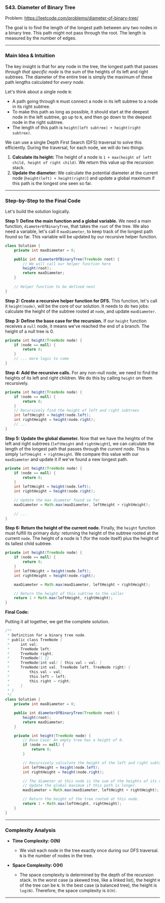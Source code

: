 ### 543. Diameter of Binary Tree
Problem: https://leetcode.com/problems/diameter-of-binary-tree/

The goal is to find the length of the longest path between any two nodes in a binary tree. This path might not pass through the root. The length is measured by the number of edges.

---

### Main Idea & Intuition

The key insight is that for any node in the tree, the longest path that passes *through that specific node* is the sum of the heights of its left and right subtrees. The diameter of the entire tree is simply the maximum of these path lengths calculated for *every node*.

Let's think about a single node `N`:
- A path going through `N` must connect a node in its left subtree to a node in its right subtree.
- To make this path as long as possible, it should start at the deepest node in the left subtree, go up to `N`, and then go down to the deepest node in the right subtree.
- The length of this path is `height(left subtree) + height(right subtree)`.

We can use a single Depth First Search (DFS) traversal to solve this efficiently. During the traversal, for each node, we will do two things:
1.  **Calculate its height:** The height of a node is `1 + max(height of left child, height of right child)`. We return this value up the recursion stack.
2.  **Update the diameter:** We calculate the potential diameter at the current node (`height(left) + height(right)`) and update a global maximum if this path is the longest one seen so far.

---

### Step-by-Step to the Final Code

Let's build the solution logically.

**Step 1: Define the main function and a global variable.**
We need a main function, `diameterOfBinaryTree`, that takes the `root` of the tree. We also need a variable, let's call it `maxDiameter`, to keep track of the longest path found so far. This variable will be updated by our recursive helper function.

```java
class Solution {
    private int maxDiameter = 0;

    public int diameterOfBinaryTree(TreeNode root) {
        // We will call our helper function here
        height(root);
        return maxDiameter;
    }
    
    // Helper function to be defined next
}
```

**Step 2: Create a recursive helper function for DFS.**
This function, let's call it `height(node)`, will be the core of our solution. It needs to do two jobs: calculate the height of the subtree rooted at `node`, and update `maxDiameter`.

**Step 3: Define the base case for the recursion.**
If our `height` function receives a `null` node, it means we've reached the end of a branch. The height of a null tree is 0.

```java
private int height(TreeNode node) {
    if (node == null) {
        return 0;
    }
    // ... more logic to come
}
```

**Step 4: Add the recursive calls.**
For any non-null node, we need to find the heights of its left and right children. We do this by calling `height` on them recursively.

```java
private int height(TreeNode node) {
    if (node == null) {
        return 0;
    }
    // Recursively find the height of left and right subtrees
    int leftHeight = height(node.left);
    int rightHeight = height(node.right);
    // ...
}
```

**Step 5: Update the global diameter.**
Now that we have the heights of the left and right subtrees (`leftHeight` and `rightHeight`), we can calculate the length of the longest path that passes through the *current node*. This is simply `leftHeight + rightHeight`. We compare this value with our `maxDiameter` and update it if we've found a new longest path.

```java
private int height(TreeNode node) {
    if (node == null) {
        return 0;
    }
    int leftHeight = height(node.left);
    int rightHeight = height(node.right);

    // Update the max diameter found so far
    maxDiameter = Math.max(maxDiameter, leftHeight + rightHeight);
    
    // ...
}
```

**Step 6: Return the height of the current node.**
Finally, the `height` function must fulfill its primary duty: returning the height of the subtree rooted at the current `node`. The height of a node is 1 (for the node itself) plus the height of its tallest child subtree.

```java
private int height(TreeNode node) {
    if (node == null) {
        return 0;
    }
    int leftHeight = height(node.left);
    int rightHeight = height(node.right);

    maxDiameter = Math.max(maxDiameter, leftHeight + rightHeight);

    // Return the height of this subtree to the caller
    return 1 + Math.max(leftHeight, rightHeight);
}
```

**Final Code:**

Putting it all together, we get the complete solution.

```java
/**
 * Definition for a binary tree node.
 * public class TreeNode {
 *     int val;
 *     TreeNode left;
 *     TreeNode right;
 *     TreeNode() {}
 *     TreeNode(int val) { this.val = val; }
 *     TreeNode(int val, TreeNode left, TreeNode right) {
 *         this.val = val;
 *         this.left = left;
 *         this.right = right;
 *     }
 * }
 */
class Solution {
    private int maxDiameter = 0;

    public int diameterOfBinaryTree(TreeNode root) {
        height(root);
        return maxDiameter;
    }

    private int height(TreeNode node) {
        // Base Case: An empty tree has a height of 0.
        if (node == null) {
            return 0;
        }

        // Recursively calculate the height of the left and right subtrees.
        int leftHeight = height(node.left);
        int rightHeight = height(node.right);

        // The diameter at this node is the sum of the heights of its children.
        // Update the global maximum if this path is longer.
        maxDiameter = Math.max(maxDiameter, leftHeight + rightHeight);

        // Return the height of the tree rooted at this node.
        return 1 + Math.max(leftHeight, rightHeight);
    }
}
```

---

### Complexity Analysis

*   **Time Complexity: O(N)**
    *   We visit each node in the tree exactly once during our DFS traversal. `N` is the number of nodes in the tree.

*   **Space Complexity: O(H)**
    *   The space complexity is determined by the depth of the recursion stack. In the worst case (a skewed tree, like a linked list), the height `H` of the tree can be `N`. In the best case (a balanced tree), the height is `log(N)`. Therefore, the space complexity is `O(H)`.

---
